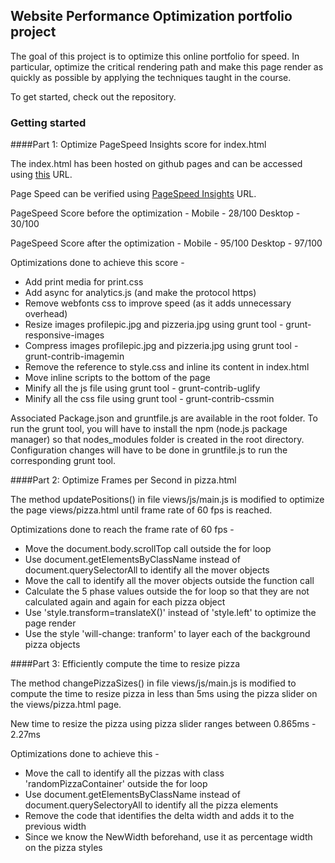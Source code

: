 ## Website Performance Optimization portfolio project

The goal of this project is to optimize this online portfolio for speed. In particular, optimize the critical rendering path and make this page render as quickly as possible by applying the techniques taught in the course.

To get started, check out the repository.

### Getting started

####Part 1: Optimize PageSpeed Insights score for index.html

The index.html has been hosted on github pages and can be accessed using [this](https://narulanx.github.io/frontend-nanodegree-mobile-portfolio/) URL.

Page Speed can be verified using [PageSpeed Insights](https://developers.google.com/speed/pagespeed/insights/) URL.

PageSpeed Score before the optimization -
Mobile - 28/100
Desktop - 30/100

PageSpeed Score after the optimization -
Mobile - 95/100
Desktop - 97/100

Optimizations done to achieve this score -
* Add print media for print.css
* Add async for analytics.js (and make the protocol https)
* Remove webfonts css to improve speed (as it adds unnecessary overhead)
* Resize images profilepic.jpg and pizzeria.jpg using grunt tool - grunt-responsive-images
* Compress images profilepic.jpg and pizzeria.jpg using grunt tool - grunt-contrib-imagemin
* Remove the reference to style.css and inline its content in index.html
* Move inline scripts to the bottom of the page
* Minify all the js file using grunt tool - grunt-contrib-uglify
* Minify all the css file using grunt tool - grunt-contrib-cssmin

Associated Package.json and gruntfile.js are available in the root folder. To run the grunt tool, you will have to install the npm (node.js package manager) so that nodes_modules folder is created in the root directory. Configuration changes will have to be done in gruntfile.js to run the corresponding grunt tool.

####Part 2: Optimize Frames per Second in pizza.html

The method updatePositions() in file views/js/main.js is modified to optimize the page views/pizza.html until frame rate of 60 fps is reached.

Optimizations done to reach the frame rate of 60 fps -
* Move the document.body.scrollTop call outside the for loop
* Use document.getElementsByClassName instead of document.querySelectorAll to identify all the mover objects
* Move the call to identify all the mover objects outside the function call
* Calculate the 5 phase values outside the for loop so that they are not calculated again and again for each pizza object
* Use 'style.transform=translateX()' instead of 'style.left' to optimize the page render
* Use the style 'will-change: tranform' to layer each of the background pizza objects

####Part 3: Efficiently compute the time to resize pizza

The method changePizzaSizes() in file views/js/main.js is modified to compute the time to resize pizza in less than 5ms using the pizza slider on the views/pizza.html page.

New time to resize the pizza using pizza slider ranges between 0.865ms - 2.27ms

Optimizations done to achieve this -
* Move the call to identify all the pizzas with class 'randomPizzaContainer' outside the for loop
* Use document.getElementsByClassName instead of document.querySelectoryAll to identify all the pizza elements
* Remove the code that identifies the delta width and adds it to the previous width
* Since we know the NewWidth beforehand, use it as percentage width on the pizza styles